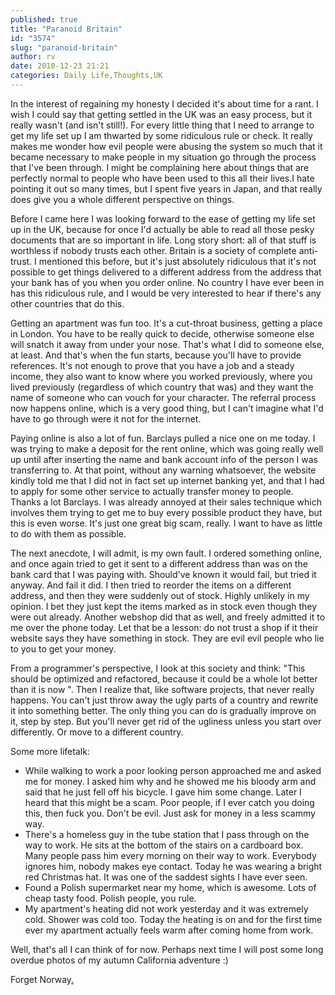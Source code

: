 ```yaml
---
published: true
title: "Paranoid Britain"
id: "3574"
slug: "paranoid-britain"
author: rv
date: 2010-12-23 21:21
categories: Daily Life,Thoughts,UK
---
```

In the interest of regaining my honesty I decided it's about time for a rant. I wish I could say that getting settled in the UK was an easy process, but it really wasn't (and isn't still!). For every little thing that I need to arrange to get my life set up I am thwarted by some ridiculous rule or check. It really makes me wonder how evil people were abusing the system so much that it became necessary to make people in my situation go through the process that I've been through. I might be complaining here about things that are perfectly normal to people who have been used to this all their lives.I hate pointing it out so many times, but I spent five years in Japan, and that really does give you a whole different perspective on things.

Before I came here I was looking forward to the ease of getting my life set up in the UK, because for once I'd actually be able to read all those pesky documents that are so important in life. Long story short: all of that stuff is worthless if nobody trusts each other. Britain is a society of complete anti-trust. I mentioned this before, but it's just absolutely ridiculous that it's not possible to get things delivered to a different address from the address that your bank has of you when you order online. No country I have ever been in has this ridiculous rule, and I would be very interested to hear if there's any other countries that do this.

Getting an apartment was fun too. It's a cut-throat business, getting a place in London. You have to be really quick to decide, otherwise someone else will snatch it away from under your nose. That's what I did to someone else, at least. And that's when the fun starts, because you'll have to provide references. It's not enough to prove that you have a job and a steady income, they also want to know where you worked previously, where you lived previously (regardless of which country that was) and they want the name of someone who can vouch for your character. The referral process now happens online, which is a very good thing, but I can't imagine what I'd have to go through were it not for the internet.

Paying online is also a lot of fun. Barclays pulled a nice one on me today. I was trying to make a deposit for the rent online, which was going really well up until after inserting the name and bank account info of the person I was transferring to. At that point, without any warning whatsoever, the website kindly told me that I did not in fact set up internet banking yet, and that I had to apply for some other service to actually transfer money to people. Thanks a lot Barclays. I was already annoyed at their sales technique which involves them trying to get me to buy every possible product they have, but this is even worse. It's just one great big scam, really. I want to have as little to do with them as possible.

The next anecdote, I will admit, is my own fault. I ordered something online, and once again tried to get it sent to a different address than was on the bank card that I was paying with. Should've known it would fail, but tried it anyway. And fail it did. I then tried to reorder the items on a different address, and then they were suddenly out of stock. Highly unlikely in my opinion. I bet they just kept the items marked as in stock even though they were out already. Another webshop did that as well, and freely admitted it to me over the phone today. Let that be a lesson: do not trust a shop if it their website says they have something in stock. They are evil evil people who lie to you to get your money.

From a programmer's perspective, I look at this society and think: "This should be optimized and refactored, because it could be a whole lot better than it is now ". Then I realize that, like software projects, that never really happens. You can't just throw away the ugly parts of a country and rewrite it into something better. The only thing you can do is gradually improve on it, step by step. But you'll never get rid of the ugliness unless you start over differently. Or move to a different country.

Some more lifetalk:
<ul>
	<li>While walking to work a poor looking person approached me and asked me for money. I asked him why and he showed me his bloody arm and said that he just fell off his bicycle. I gave him some change. Later I heard that this might be a scam. Poor people, if I ever catch you doing this, then fuck you. Don't be evil. Just ask for money in a less scammy way.</li>
	<li>There's a homeless guy in the tube station that I pass through on the way to work. He sits at the bottom of the stairs on a cardboard box. Many people pass him every morning on their way to work. Everybody ignores him, nobody makes eye contact. Today he was wearing a bright red Christmas hat. It was one of the saddest sights I have ever seen.</li>
	<li>Found a Polish supermarket near my home, which is awesome. Lots of cheap tasty food. Polish people, you rule.</li>
	<li>My apartment's heating did not work yesterday and it was extremely cold. Shower was cold too. Today the heating is on and for the first time ever my apartment actually feels warm after coming home from work.</li>
</ul>
Well, that's all I can think of for now. Perhaps next time I will post some long overdue photos of my autumn California adventure :)

Forget Norway<a href="http://www.weebls-stuff.com/songs/kenya/">.</a>